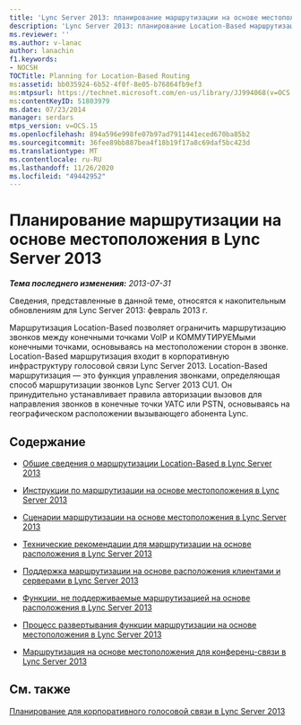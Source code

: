 ```yaml
---
title: 'Lync Server 2013: планирование маршрутизации на основе местоположения'
description: 'Lync Server 2013: планирование Location-Based маршрутизации.'
ms.reviewer: ''
ms.author: v-lanac
author: lanachin
f1.keywords:
- NOCSH
TOCTitle: Planning for Location-Based Routing
ms:assetid: bb035924-6b52-4f0f-8e05-b76864fb9ef3
ms:mtpsurl: https://technet.microsoft.com/en-us/library/JJ994068(v=OCS.15)
ms:contentKeyID: 51803979
ms.date: 07/23/2014
manager: serdars
mtps_version: v=OCS.15
ms.openlocfilehash: 894a596e998fe07b97ad7911441eced670ba85b2
ms.sourcegitcommit: 36fee89bb887bea4f18b19f17a8c69daf5bc423d
ms.translationtype: MT
ms.contentlocale: ru-RU
ms.lasthandoff: 11/26/2020
ms.locfileid: "49442952"
---
```

# <a name="planning-for-location-based-routing-in-lync-server-2013"></a>Планирование маршрутизации на основе местоположения в Lync Server 2013

<div data-xmlns="http://www.w3.org/1999/xhtml">

<div class="topic" data-xmlns="http://www.w3.org/1999/xhtml" data-msxsl="urn:schemas-microsoft-com:xslt" data-cs="https://msdn.microsoft.com/">

<div data-asp="https://msdn2.microsoft.com/asp">



</div>

<div id="mainSection">

<div id="mainBody">

<span> </span>

_**Тема последнего изменения:** 2013-07-31_

Сведения, представленные в данной теме, относятся к накопительным обновлениям для Lync Server 2013: февраль 2013 г.

Маршрутизация Location-Based позволяет ограничить маршрутизацию звонков между конечными точками VoIP и КОММУТИРУЕМыми конечными точками, основываясь на местоположении сторон в звонке. Location-Based маршрутизация входит в корпоративную инфраструктуру голосовой связи Lync Server 2013. Location-Based маршрутизация — это функция управления звонками, определяющая способ маршрутизации звонков Lync Server 2013 CU1. Он принудительно устанавливает правила авторизации вызовов для направления звонков в конечные точки УАТС или PSTN, основываясь на географическом расположении вызывающего абонента Lync.

<div>

## <a name="in-this-section"></a>Содержание

  - [Общие сведения о маршрутизации Location-Based в Lync Server 2013](lync-server-2013-overview-of-location-based-routing.md)

  - [Инструкции по маршрутизации на основе местоположения в Lync Server 2013](lync-server-2013-guidance-for-location-based-routing.md)

  - [Сценарии маршрутизации на основе местоположения в Lync Server 2013](lync-server-2013-scenarios-for-location-based-routing.md)

  - [Технические рекомендации для маршрутизации на основе расположения в Lync Server 2013](lync-server-2013-technical-considerations-for-location-based-routing.md)

  - [Поддержка маршрутизации на основе расположения клиентами и серверами в Lync Server 2013](lync-server-2013-client-and-server-support-for-location-based-routing.md)

  - [Функции, не поддерживаемые маршрутизацией на основе расположения в Lync Server 2013](lync-server-2013-capabilities-not-supported-by-location-based-routing.md)

  - [Процесс развертывания функции маршрутизации на основе местоположения в Lync Server 2013](lync-server-2013-deployment-process-for-location-based-routing.md)

  - [Маршрутизация на основе местоположения для конференц-связи в Lync Server 2013](lync-server-2013-location-based-routing-for-conferencing.md)

</div>

<div>

## <a name="see-also"></a>См. также


[Планирование для корпоративного голосовой связи в Lync Server 2013](lync-server-2013-planning-for-enterprise-voice.md)  
  

</div>

</div>

<span> </span>

</div>

</div>

</div>


